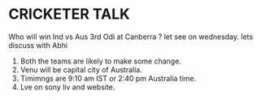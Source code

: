 # CRICKETER TALK

 Who will win Ind vs Aus 3rd Odi at Canberra ? let see on wednesday. lets discuss with Abhi

 1. Both the teams are likely to make some change.
 2. Venu will be capital city of Australia.
 3. Timimngs are 9:10 am IST or 2:40 pm Australia time.
 4. Lve on sony liv and website.